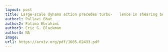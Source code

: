 ```yaml
---
layout: post
title: Large-scale dynamo action precedes turbu-   lence in shearing box simulations of the magnetorotational instability
author1: Pallavi Bhat 
author2: Fatima Ebrahimi
author3: Eric G. Blackman
author4: NA
image: 
url1: https://arxiv.org/pdf/1605.02433.pdf
---
```


